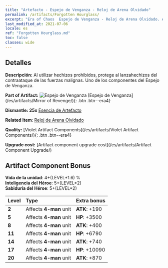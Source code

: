 ```yaml
---
title: "Artefacto - Espejo de Venganza - Reloj de Arena Olvidado"
permalink: /artifacts/Forgotten Hourglass/
excerpt: "Era of Chaos  Espejo de Venganza - Reloj de Arena Olvidado. Al utilizar hechizos prohibidos, protege al lanzahechizos del contraataque de las fuerzas malignas. Uno de los componentes del Espejo de Venganza."
last_modified_at: 2021-07-06
locale: es
ref: "Forgotten Hourglass.md"
toc: false
classes: wide
---
```




## Detalles

 **Descripción:** Al utilizar hechizos prohibidos, protege al lanzahechizos del contraataque de las fuerzas malignas. Uno de los componentes del Espejo de Venganza.

 **Part of Artifact:** ![Espejo de Venganza](/images/t/icon_artifact_35.png) [Espejo de Venganza](/es/artifacts/Mirror of Revenge/){: .btn .btn--era4}

 **Dismantle: 25x** [Esencia de Artefacto](/ItemsES/con_905/)

 **Related Item**: [Reloj de Arena Olvidado](/ItemsES/art_143/)

 **Quality:** [Violet Artifact Components](/es/artifacts/Violet Artifact Components/){: .btn .btn--era4}

 **Upgrade cost:** [Artifact component upgrade cost](/es/artifacts/Artifact Component Upgrade/)

## Artifact Component Bonus

  **Vida de la unidad**: 4+(LEVEL\*1.6) %<br/>**Inteligencia del Héroe**: 5+(LEVEL\*2)<br/>**Sabiduría del Héroe**: 5+(LEVEL\*2)

  |  Level  | Type |    Extra bonus  | 
  |:--------|:-----|:----------------| 
  | **2** | Affects **4-man** unit | **ATK**: +190 | 
  | **5** | Affects **4-man** unit | **HP**: +3500 | 
  | **8** | Affects **4-man** unit | **ATK**: +400 | 
  | **11** | Affects **4-man** unit | **HP**: +6790 | 
  | **14** | Affects **4-man** unit | **ATK**: +740 | 
  | **17** | Affects **4-man** unit | **HP**: +10090 | 
  | **20** | Affects **4-man** unit | **ATK**: +870 | 
